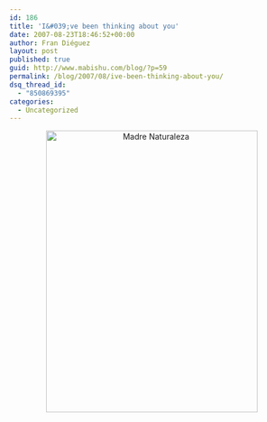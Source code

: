 ```yaml
---
id: 186
title: 'I&#039;ve been thinking about you'
date: 2007-08-23T18:46:52+00:00
author: Fran Diéguez
layout: post
published: true
guid: http://www.mabishu.com/blog/?p=59
permalink: /blog/2007/08/ive-been-thinking-about-you/
dsq_thread_id:
  - "850869395"
categories:
  - Uncategorized
---
```

<p style="text-align: center"><img src="http://www.mabishu.comwp-content/uploads/2007/08/1214778223_5757738e5e.jpg" title="Madre Naturaleza" alt="Madre Naturaleza" height="500" width="375" /></p>